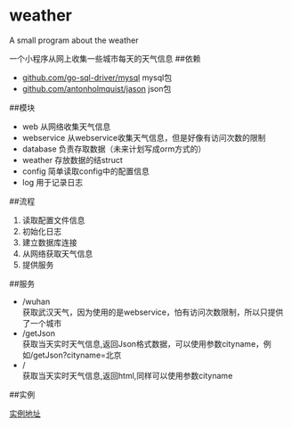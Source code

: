 # weather
A small program about the weather<br>

一个小程序从网上收集一些城市每天的天气信息
##依赖

* [github.com/go-sql-driver/mysql](http://github.com/go-sql-driver/mysql) mysql包
* [github.com/antonholmquist/jason](http://github.com/antonholmquist/jason) json包

##模块

*   web 从网络收集天气信息
*   webservice 从webservice收集天气信息，但是好像有访问次数的限制
*   database 负责存取数据（未来计划写成orm方式的）
*   weather 存放数据的结struct
*   config 简单读取config中的配置信息
*   log 用于记录日志

##流程

1. 读取配置文件信息
2. 初始化日志
3. 建立数据库连接
4. 从网络获取天气信息
5. 提供服务

##服务

* /wuhan <br>
获取武汉天气，因为使用的是webservice，怕有访问次数限制，所以只提供了一个城市
* /getJson<br>
获取当天实时天气信息,返回Json格式数据，可以使用参数cityname，例如/getJson?cityname=北京
* /<br>
获取当天实时天气信息,返回html,同样可以使用参数cityname

##实例

[实例地址](http://120.24.64.3)

